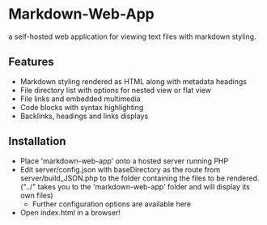 # Markdown-Web-App
a self-hosted web application for viewing text files with markdown styling.

## Features
- Markdown styling rendered as HTML along with metadata headings
- File directory list with options for nested view or flat view
- File links and embedded multimedia
- Code blocks with syntax highlighting
- Backlinks, headings and links displays

## Installation
- Place 'markdown-web-app' onto a hosted server running PHP
- Edit server/config.json with baseDirectory as the route from server/build_JSON.php to the folder containing the files to be rendered. ("../" takes you to the 'markdown-web-app' folder and will display its own files)
  - Further configuration options are available here
- Open index.html in a browser!
